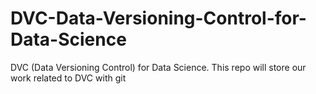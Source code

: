 # DVC-Data-Versioning-Control-for-Data-Science
DVC (Data Versioning Control) for Data Science. This repo will store our work related to DVC with git
